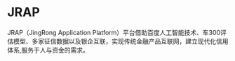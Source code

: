 # JRAP
JRAP（JingRong Application Platform）平台借助百度人工智能技术、车300评估模型、多家征信数据以及银企互联，实现传统金融产品互联网，建立现代化信用体系,服务于人与资金的需求。
